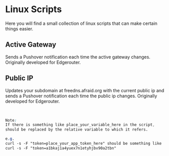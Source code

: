 # Linux Scripts
Here you will find a small collection of linux scripts that can make certain things easier.

**Active Gateway**
------------------
Sends a Pushover notification each time the active gateway changes. Originally developed for Edgerouter.

**Public IP**
---------------
Updates your subdomain at freedns.afraid.org with the current public ip and sends a Pushover notification each time the public ip changes. Originally developed for Edgerouter.

<br>

```css
Note:
If there is something like place_your_variable_here in the script,
should be replaced by the relative variable to which it refers.

e.g.
curl -s -F "token=place_your_app_token_here" should be something like
curl -s -F "token=a1bkaj1a4yuex7n1etyhjbv90a2tbn"
```

